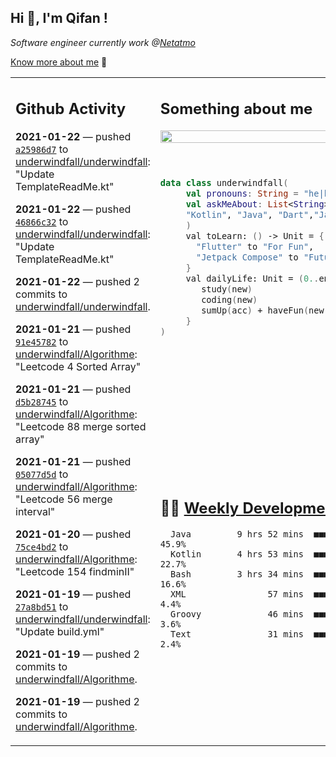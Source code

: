 <h2> Hi 👋, I'm Qifan ! </h2>
<p><em>Software engineer currently work @<a href="https://www.netatmo.com">Netatmo</a>
</em></p><p><a href="https://qifanyang.com/resume" target="_blank"> Know more about me</a> 🔭</p>
<table><tr><td valign="top" rowspan="2">

 ## Github Activity
 <!-- githubActivity starts -->
  **2021-01-22** — pushed [`a25986d7`](https://api.github.com/repos/underwindfall/underwindfall/commits/a25986d77e97f4222cedf421516d3c623fdc8c12) to [underwindfall/underwindfall](https://api.github.com/repos/underwindfall/underwindfall): "Update TemplateReadMe.kt"

  **2021-01-22** — pushed [`46866c32`](https://api.github.com/repos/underwindfall/underwindfall/commits/46866c32f3553e37125932267f760122b2cf4070) to [underwindfall/underwindfall](https://api.github.com/repos/underwindfall/underwindfall): "Update TemplateReadMe.kt"

  **2021-01-22** — pushed 2 commits to [underwindfall/underwindfall](https://api.github.com/repos/underwindfall/underwindfall).

  **2021-01-21** — pushed [`91e45782`](https://api.github.com/repos/underwindfall/Algorithme/commits/91e45782a3db3e08e16e2d233e5f901d1d96a740) to [underwindfall/Algorithme](https://api.github.com/repos/underwindfall/Algorithme): "Leetcode 4 Sorted Array"

  **2021-01-21** — pushed [`d5b28745`](https://api.github.com/repos/underwindfall/Algorithme/commits/d5b28745b4901af8c869d5766734fbcc75750f5b) to [underwindfall/Algorithme](https://api.github.com/repos/underwindfall/Algorithme): "Leetcode 88 merge sorted array"

  **2021-01-21** — pushed [`05077d5d`](https://api.github.com/repos/underwindfall/Algorithme/commits/05077d5dde031f4fbc7ca66c58cfa8ad4e57c0c2) to [underwindfall/Algorithme](https://api.github.com/repos/underwindfall/Algorithme): "Leetcode 56 merge interval"

  **2021-01-20** — pushed [`75ce4bd2`](https://api.github.com/repos/underwindfall/Algorithme/commits/75ce4bd23505bc1c6637c503c3aa5c2154a164fc) to [underwindfall/Algorithme](https://api.github.com/repos/underwindfall/Algorithme): "Leetcode 154 findminII"

  **2021-01-19** — pushed [`27a8bd51`](https://api.github.com/repos/underwindfall/underwindfall/commits/27a8bd5138ffe6475a6c7d638fde1d981367a8fb) to [underwindfall/underwindfall](https://api.github.com/repos/underwindfall/underwindfall): "Update build.yml"

  **2021-01-19** — pushed 2 commits to [underwindfall/Algorithme](https://api.github.com/repos/underwindfall/Algorithme).

  **2021-01-19** — pushed 2 commits to [underwindfall/Algorithme](https://api.github.com/repos/underwindfall/Algorithme).
 <!-- githubActivity ends -->
 </td><td valign="top">

 ## Something about me
 <!-- profile starts -->
 <a href="https://github.com/underwindfall" width="100%">
  <img src="https://github-readme-stats.vercel.app/api?username=underwindfall&show_icons=true&count_private=true&theme=onedark&bg_color=transparent" width="100%"/>
 </a>
 <br/>
 <br/>
 <br/>
 
 ```kotlin
 data class underwindfall(
      val pronouns: String = "he|him",
      val askMeAbout: List<String> = listOf(
      "Kotlin", "Java", "Dart","Javascript", "Typescript"
      )
      val toLearn: () -> Unit = {
        "Flutter" to "For Fun",
        "Jetpack Compose" to "Future"
      }
      val dailyLife: Unit = (0..end).reduce { acc, new ->	
         study(new)	
         coding(new)	
         sumUp(acc) + haveFun(new)	
      }
 )
 ```
 <!-- profile ends -->
 </td></tr><tr><td valign="top">

 ## 🏊‍♂️ <a href="https://gist.github.com/underwindfall/377ee88ba1fabd1e93516e48ca9c61eb" target="_blank">Weekly Development Breakdown</a>
  <!-- codeTime starts -->
  ```text
    Java         9 hrs 52 mins  ■■■■■■■■■■■■■■▥□□□□□□□□□  45.9%
    Kotlin       4 hrs 53 mins  ■■■■■■■■■□□□□□□□□□□□□□□□  22.7%
    Bash         3 hrs 34 mins  ■■■■■■■▥□□□□□□□□□□□□□□□□  16.6%
    XML                57 mins  ■■■■▥□□□□□□□□□□□□□□□□□□□   4.4%
    Groovy             46 mins  ■■■■◱□□□□□□□□□□□□□□□□□□□   3.6%
    Text               31 mins  ■■■■□□□□□□□□□□□□□□□□□□□□   2.4%
  ```
  <!-- codeTime starts -->
  </td></tr></table>
